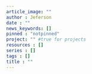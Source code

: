 ```yaml
---
article_image: ""
author : Jeferson
date : ""
news_keywords: []
pinned : "notpinned"
project: "" #true for projects
resources : []
series : []
tags : []
title : ""
---
```


